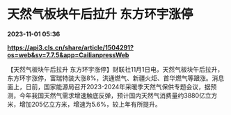 # 天然气板块午后拉升 东方环宇涨停

**2023-11-01 05:36**

**https://api3.cls.cn/share/article/1504291?os=web&sv=7.7.5&app=CailianpressWeb**

【天然气板块午后拉升 东方环宇涨停】财联社11月1日电，天然气板块午后拉升，东方环宇涨停，富瑞特装大涨8%，洪通燃气、新疆火炬、首华燃气等跟涨。消息面上，日前，国家能源局召开2023-2024年采暖季天然气保供专题会议，据预测，今年我国天然气需求增速触底反弹，预计国内天然气消费量约3880亿立方米，增加205亿立方米，增速为5.6%，较上年有所提升。
